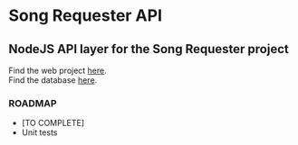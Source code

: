 # Song Requester API
## NodeJS API layer for the Song Requester project

Find the web project [here](https://github.com/Mitsuriou/SongRequester).  
Find the database [here](https://github.com/Mitsuriou/SongRequesterDatabase).

### ROADMAP
- [TO COMPLETE]
- Unit tests